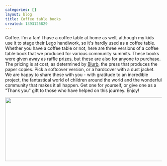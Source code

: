 ```yaml
---
categories: []
layout: blog
title: Coffee table books
created: 1393125829
---
```

<p>Coffee. I&#39;m a fan! I have a coffee table at home as well, although my kids use it to stage their Lego handiwork, so it&#39;s hardly used as a coffee table. Whether you have a coffee table or not, here are three versions of a coffee table book that we produced for various community summits. These books were given away as raffle prizes, but these are also for anyone to purchase. The pricing is at cost, as determined by <a href="http://www.blurb.com" target="_blank">Blurb</a>, the press that produces the paper copies. Pick a softcover version, or a hardcover with a dust jacket. We are happy to share these with you - with gratitude to an incredible project, the fantastical world of children around the world and the wonderful community that makes it all happen. Get one for yourself, or give one as a &quot;Thank you&quot; gift to those who have helped on this journey. Enjoy!</p>
<p><a href="http://www.blurb.com/user/store/sameerverma" target="_blank"><img alt="" src="{{ site.baseurl }}/sites/default/files/u8/Screenshot%20from%202014-02-22%2019%3A18%3A27.png" style="width: 551px; height: 205px;" /></a></p>
